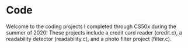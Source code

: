 # Code
Welcome to the coding projects I completed through CS50x during the summer of 2020! These projects include a credit card reader (credit.c), a readability detector (readability.c),
and a photo filter project (filter.c).
